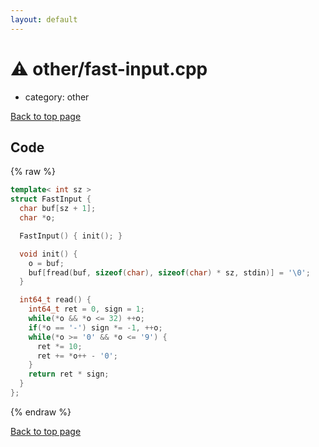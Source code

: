```yaml
---
layout: default
---
```


<!-- mathjax config similar to math.stackexchange -->
<script type="text/javascript" async
  src="https://cdnjs.cloudflare.com/ajax/libs/mathjax/2.7.5/MathJax.js?config=TeX-MML-AM_CHTML">
</script>
<script type="text/x-mathjax-config">
  MathJax.Hub.Config({
    TeX: { equationNumbers: { autoNumber: "AMS" }},
    tex2jax: {
      inlineMath: [ ['$','$'] ],
      processEscapes: true
    },
    "HTML-CSS": { matchFontHeight: false },
    displayAlign: "left",
    displayIndent: "2em"
  });
</script>

<script type="text/javascript" src="https://cdnjs.cloudflare.com/ajax/libs/jquery/3.4.1/jquery.min.js"></script>
<script src="https://cdn.jsdelivr.net/npm/jquery-balloon-js@1.1.2/jquery.balloon.min.js" integrity="sha256-ZEYs9VrgAeNuPvs15E39OsyOJaIkXEEt10fzxJ20+2I=" crossorigin="anonymous"></script>
<script type="text/javascript" src="../../assets/js/copy-button.js"></script>
<link rel="stylesheet" href="../../assets/css/copy-button.css" />


# :warning: other/fast-input.cpp
* category: other


[Back to top page](../../index.html)



## Code
{% raw %}
```cpp
template< int sz >
struct FastInput {
  char buf[sz + 1];
  char *o;

  FastInput() { init(); }

  void init() {
    o = buf;
    buf[fread(buf, sizeof(char), sizeof(char) * sz, stdin)] = '\0';
  }

  int64_t read() {
    int64_t ret = 0, sign = 1;
    while(*o && *o <= 32) ++o;
    if(*o == '-') sign *= -1, ++o;
    while(*o >= '0' && *o <= '9') {
      ret *= 10;
      ret += *o++ - '0';
    }
    return ret * sign;
  }
};

```
{% endraw %}

[Back to top page](../../index.html)

